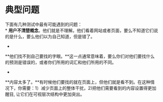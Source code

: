 # 典型问题

下面有几种测试中最有可能遇到的问题：	
* 
**用户不清楚概念**。他们就是不理解。他们看着网站或者页面，要么不知道它们说的是什么，要么他们以为自己知道，但是错了。

* 
**他们找不到自己要找的字眼。**这一点通常意味着，要么你们对他们要找什么的预测是错误的，或者你们所用的词汇和他们所用的不同。

* 
**内容太多了。**有时候他们要找的就在页面上，但他们就是看不到。在这种情况下，你需要：1）减少页面上的整体干扰，2)把他们需要看到的内容设置得更加醒目, 让它们在可视层次结构中更加突出。
